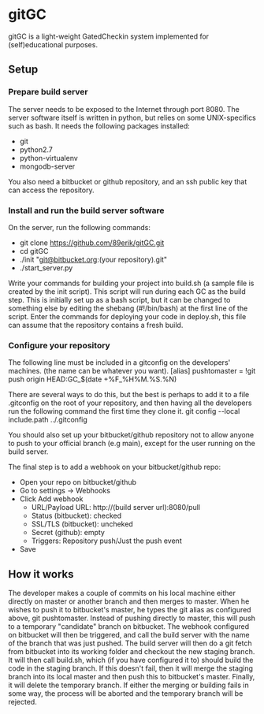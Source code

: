 # gitGC

gitGC is a light-weight GatedCheckin system implemented for (self)educational purposes.

## Setup

### Prepare build server
The server needs to be exposed to the Internet through port 8080. The server software itself is written in python, but relies on some UNIX-specifics such as bash. It needs the following packages installed:
* git
* python2.7
* python-virtualenv
* mongodb-server

You also need a bitbucket or github repository, and an ssh public key that can access the repository.

### Install and run the build server software
On the server, run the following commands:
* git clone https://github.com/89erik/gitGC.git
* cd gitGC
* ./init "git@bitbucket.org:(your repository).git"
* ./start_server.py

Write your commands for building your project into build.sh (a sample file is created by the init script). This script will run during each GC as the build step. This is initially set up as a bash script, but it can be changed to something else by editing the shebang (#!/bin/bash) at the first line of the script. Enter the commands for deploying your code in deploy.sh, this file can assume that the repository contains a fresh build.

### Configure your repository
The following line must be included in a gitconfig on the developers' machines. (the name can be whatever you want).
[alias] pushtomaster = !git push origin HEAD:GC_$(date +%F_%H%M.%S.%N)

There are several ways to do this, but the best is perhaps to add it to a file .gitconfig on the root of your repository, and then having all the developers run the following command the first time they clone it.
git config --local include.path ../.gitconfig

You should also set up your bitbucket/github repository not to allow anyone to push to your official branch (e.g main), except for the user running on the build server.

The final step is to add a webhook on your bitbucket/github repo:
* Open your repo on bitbucket/github
* Go to settings -> Webhooks
* Click Add webhook
    * URL/Payload URL: http://(build server url):8080/pull
    * Status (bitbucket): checked
    * SSL/TLS (bitbucket): uncheked
    * Secret (github): empty
    * Triggers: Repository push/Just the push event
* Save

## How it works
The developer makes a couple of commits on his local machine either directly on master or another branch and then merges to master. When he wishes to push it to bitbucket's master, he types the git alias as configured above, git pushtomaster. Instead of pushing directly to master, this will push to a temporary "candidate" branch on bitbucket. The webhook configured on bitbucket will then be triggered, and call the build server with the name of the branch that was just pushed. The build server will then do a git fetch from bitbucket into its working folder and checkout the new staging branch. It will then call build.sh, which (if you have configured it to) should build the code in the staging branch. If this doesn't fail, then it will merge the staging branch into its local master and then push this to bitbucket's master. Finally, it will delete the temporary branch. If either the merging or building fails in some way, the process will be aborted and the temporary branch will be rejected.


